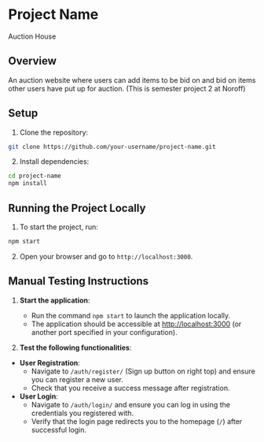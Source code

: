 # Project Name

Auction House

## Overview

An auction website where users can add items to be bid on and bid on items other users have put up for auction. (This is semester project 2 at Noroff)

## Setup

1. Clone the repository:

```bash
git clone https://github.com/your-username/project-name.git
```

2. Install dependencies:

```bash
cd project-name
npm install
```

## Running the Project Locally

1. To start the project, run:

```bash
npm start
```

2. Open your browser and go to `http://localhost:3000`.

## Manual Testing Instructions

1. **Start the application**:

   - Run the command `npm start` to launch the application locally.
   - The application should be accessible at [http://localhost:3000](http://localhost:3000) (or another port specified in your configuration).

2. **Test the following functionalities**:

- **User Registration**:
  - Navigate to `/auth/register/` (Sign up button on right top) and ensure you can register a new user.
  - Check that you receive a success message after registration.
- **User Login**:
  - Navigate to `/auth/login/` and ensure you can log in using the credentials you registered with.
  - Verify that the login page redirects you to the homepage (`/`) after successful login.
